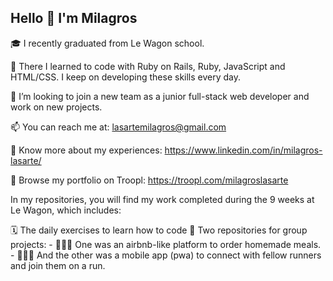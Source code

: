 ## Hello 👋 I'm Milagros


:mortar_board: I recently graduated from Le Wagon school.

🌱 There I learned to code with Ruby on Rails, Ruby, JavaScript and HTML/CSS. I keep on developing these skills every day.

:space_invader: I’m looking to join a new team as a junior full-stack web developer and work on new projects.

📫 You can reach me at: lasartemilagros@gmail.com

📄 Know more about my experiences: https://www.linkedin.com/in/milagros-lasarte/

🔎 Browse my portfolio on Troopl: https://troopl.com/milagroslasarte

In my repositories, you will find my work completed during the 9 weeks at Le Wagon, which includes:

🗓 The daily exercises to learn how to code
👯 Two repositories for group projects: - 👩🏻‍🍳 One was an airbnb-like platform to order homemade meals.  - 🏃🏻‍♀️ And the other was a mobile app (pwa) to connect with fellow runners and join them on a run.
